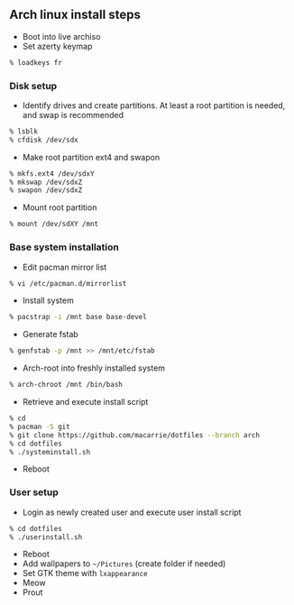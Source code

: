 ## Arch linux install steps

* Boot into live archiso
* Set azerty keymap
```bash
% loadkeys fr
```

### Disk setup

* Identify drives and create partitions. At least a root partition is needed, and swap is recommended
```bash
% lsblk
% cfdisk /dev/sdx
```
* Make root partition ext4 and swapon
```bash
% mkfs.ext4 /dev/sdxY
% mkswap /dev/sdxZ
% swapon /dev/sdxZ
```
* Mount root partition
```bash
% mount /dev/sdXY /mnt
```

### Base system installation

* Edit pacman mirror list
```bash
% vi /etc/pacman.d/mirrorlist
```
* Install system
```bash
% pacstrap -i /mnt base base-devel
```
* Generate fstab
```bash
% genfstab -p /mnt >> /mnt/etc/fstab
```
* Arch-root into freshly installed system
```bash
% arch-chroot /mnt /bin/bash
```
* Retrieve and execute install script
```bash
% cd
% pacman -S git
% git clone https://github.com/macarrie/dotfiles --branch arch
% cd dotfiles
% ./systeminstall.sh
```
* Reboot

### User setup
* Login as newly created user and execute user install script
```bash
% cd dotfiles
% ./userinstall.sh
```
* Reboot
* Add wallpapers to `~/Pictures` (create folder if needed)
* Set GTK theme with `lxappearance`
* Meow
* Prout
